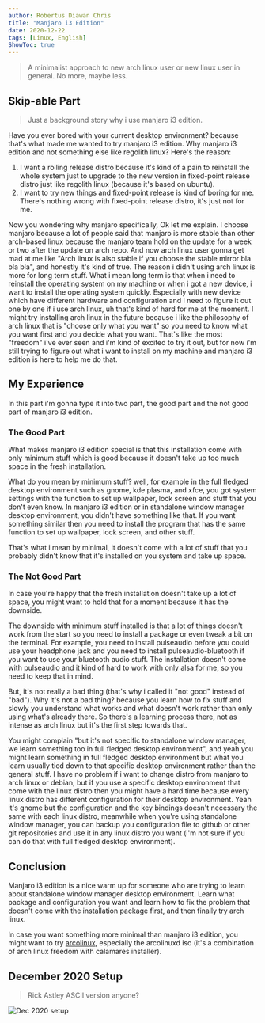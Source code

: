 ```yaml
---
author: Robertus Diawan Chris
title: "Manjaro i3 Edition"
date: 2020-12-22
tags: [Linux, English]
ShowToc: true
---
```


> A minimalist approach to new arch linux user or new linux user in general. No more, maybe less.

## Skip-able Part

> Just a background story why i use manjaro i3 edition.

Have you ever bored with your current desktop environment? because that's what made me wanted to try manjaro i3 edition. Why manjaro i3 edition and not something else like regolith linux? Here's the reason: <br>
1. I want a rolling release distro because it's kind of a pain to reinstall the whole system just to upgrade to the new version in fixed-point release distro just like regolith linux (because it's based on ubuntu).
2. I want to try new things and fixed-point release is kind of boring for me. There's nothing wrong with fixed-point release distro, it's just not for me.

Now you wondering why manjaro specifically, Ok let me explain. I choose manjaro because a lot of people said that manjaro is more stable than other arch-based linux because the manjaro team hold on the update for a week or two after the update on arch repo. And now arch linux user gonna get mad at me like "Arch linux is also stable if you choose the stable mirror bla bla bla", and honestly it's kind of true. The reason i didn't using arch linux is more for long term stuff. What i mean long term is that when i need to reinstall the operating system on my machine or when i got a new device, i want to install the operating system quickly. Especially with new device which have different hardware and configuration and i need to figure it out one by one if i use arch linux, uh that's kind of hard for me at the moment. I might try installing arch linux in the future because i like the philosophy of arch linux that is "choose only what you want" so you need to know what you want first and you decide what you want. That's like the most "freedom" i've ever seen and i'm kind of excited to try it out, but for now i'm still trying to figure out what i want to install on my machine and manjaro i3 edition is here to help me do that.

## My Experience

In this part i'm gonna type it into two part, the good part and the not good part of manjaro i3 edition.

### The Good Part

What makes manjaro i3 edition special is that this installation come with only minimum stuff which is good because it doesn't take up too much space in the fresh installation.

What do you mean by minimum stuff? well, for example in the full fledged desktop environment such as gnome, kde plasma, and xfce, you got system settings with the function to set up wallpaper, lock screen and stuff that you don't even know. In manjaro i3 edition or in standalone window manager desktop environment, you didn't have something like that. If you want something similar then you need to install the program that has the same function to set up wallpaper, lock screen, and other stuff.

That's what i mean by minimal, it doesn't come with a lot of stuff that you probably didn't know that it's installed on you system and take up space.

### The Not Good Part

In case you're happy that the fresh installation doesn't take up a lot of space, you might want to hold that for a moment because it has the downside.

The downside with minimum stuff installed is that a lot of things doesn't work from the start so you need to install a package or even tweak a bit on the terminal. For example, you need to install pulseaudio before you could use your headphone jack and you need to install pulseaudio-bluetooth if you want to use your bluetooth audio stuff. The installation doesn't come with pulseaudio and it kind of hard to work with only alsa for me, so you need to keep that in mind.

But, it's not really a bad thing (that's why i called it "not good" instead of "bad"). Why it's not a bad thing? because you learn how to fix stuff and slowly you understand what works and what doesn't work rather than only using what's already there. So there's a learning process there, not as intense as arch linux but it's the first step towards that.

You might complain "but it's not specific to standalone window manager, we learn something too in full fledged desktop environment", and yeah you might learn something in full fledged desktop environment but what you learn usually tied down to that specific desktop environment rather than the general stuff. I have no problem if i want to change distro from manjaro to arch linux or debian, but if you use a specific desktop environment that come with the linux distro then you might have a hard time because every linux distro has different configuration for their desktop environment. Yeah it's gnome but the configuration and the key bindings doesn't necessary the same with each linux distro, meanwhile when you're using standalone window manager, you can backup you configuration file to github or other git repositories and use it in any linux distro you want (i'm not sure if you can do that with full fledged desktop environment).

## Conclusion

Manjaro i3 edition is a nice warm up for someone who are trying to learn about standalone window manager desktop environment. Learn what package and configuration you want and learn how to fix the problem that doesn't come with the installation package first, and then finally try arch linux.

In case you want something more minimal than manjaro i3 edition, you might want to try [arcolinux](https://arcolinux.info/arcolinux-editions/), especially the arcolinuxd iso (it's a combination of arch linux freedom with calamares installer).

## December 2020 Setup

> Rick Astley ASCII version anyone?

![Dec 2020 setup](2020-12-22-setup.jpg)
